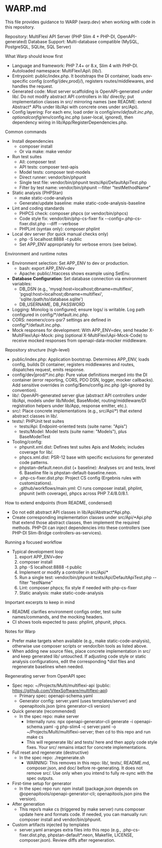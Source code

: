 # WARP.md

This file provides guidance to WARP (warp.dev) when working with code in this repository.

Repository: MultiFlexi API Server (PHP Slim 4 + PHP-DI, OpenAPI-generated)
Database Support: Multi-database compatible (MySQL, PostgreSQL, SQLite, SQL Server)

What Warp should know first
- Language and framework: PHP 7.4+ or 8.x, Slim 4 with PHP-DI. Autoloaded namespace: MultiFlexi\Api\ (lib/).
- Entrypoint: public/index.php. It bootstraps the DI container, loads env-specific config (config/{dev,prod}/), registers routes/middlewares, and handles the request.
- Generated code: Most server scaffolding is OpenAPI-generated under lib/. Do not modify abstract API controllers in lib/ directly; put implementation classes in src/ mirroring names (see README: extend Abstract* APIs under lib/Api with concrete ones under src/Api).
- Config layering: For each env, load order is config/$env/default.inc.php, optional config/$env/config.inc.php (user-local, ignored), then dependency wiring in lib/App/RegisterDependencies.php.

Common commands
- Install dependencies
  - composer install
  - Or via make: make vendor
- Run test suites
  - All: composer test
  - API tests: composer test-apis
  - Model tests: composer test-models
  - Direct runner: vendor/bin/phpunit
  - Single test file: vendor/bin/phpunit tests/Api/DefaultApiTest.php
  - Filter by test name: vendor/bin/phpunit --filter "testMethodName"
- Static analysis (PHPStan)
  - make static-code-analysis
  - Generate/update baseline: make static-code-analysis-baseline
- Lint and coding standards
  - PHPCS check: composer phpcs (or vendor/bin/phpcs)
  - Code style fix: vendor/bin/php-cs-fixer fix --config=.php-cs-fixer.dist.php --diff --verbose
  - PHPLint (syntax only): composer phplint
- Local dev server (for quick manual checks only)
  - php -S localhost:8888 -t public
  - Set APP_ENV appropriately for verbose errors (see below).

Environment and runtime notes
- Environment selection: Set APP_ENV to dev or production.
  - bash: export APP_ENV=dev
  - Apache: public/.htaccess shows example using SetEnv.
- **Database Configuration**: Set database connection via environment variables:
  - DB_DSN (e.g., 'mysql:host=localhost;dbname=multiflexi', 'pgsql:host=localhost;dbname=multiflexi', 'sqlite:/path/to/database.sqlite')
  - DB_USERNAME, DB_PASSWORD
- Logging: Monolog is configured; ensure logs/ is writable. Log path configured in config/*/default.inc.php.
- CORS: neomerx/cors-psr7 settings are defined in config/*/default.inc.php.
- Mock responses for development: With APP_ENV=dev, send header X-MultiFlexi\Api-Mock: ping (optional X-MultiFlexi\Api-Mock-Code) to receive mocked responses from openapi-data-mocker middleware.

Repository structure (high-level)
- public/index.php: Application bootstrap. Determines APP_ENV, loads config, builds DI container, registers middlewares and routes, dispatches request, emits response.
- config/dev|prod/*.inc.php: Pure value definitions merged into the DI container (error reporting, CORS, PDO DSN, logger, mocker callbacks). Add sensitive overrides in config/$env/config.inc.php (git-ignored by convention).
- lib/: OpenAPI-generated server glue (abstract API controllers under lib/Api, models under lib/Model, BaseModel, routing/middleware/DI registration helpers under lib/App, response emitter, etc.).
- src/: Place concrete implementations (e.g., src/Api/*) that extend abstract classes in lib/.
- tests/: PHPUnit test suites
  - tests/Api: Endpoint-oriented tests (suite name: "Apis")
  - tests/Model: Model tests (suite name: "Models"), plus BaseModelTest
- Tooling/config:
  - phpunit.xml.dist: Defines test suites Apis and Models; includes coverage for lib/.
  - phpcs.xml.dist: PSR-12 base with specific exclusions for generated code patterns.
  - phpstan-default.neon.dist (+ baseline): Analyses src and tests, level 6. Baseline file is phpstan-default-baseline.neon.
  - .php-cs-fixer.dist.php: Project CS config (Ergebnis rules with customizations).
  - .github/workflows/main.yml: CI runs composer install, phplint, phpunit (with coverage), phpcs across PHP 7.4/8.0/8.1.

How to extend endpoints (from README, condensed)
- Do not edit abstract API classes in lib/Api/Abstract*Api.php.
- Create corresponding implementation classes under src/Api/*Api.php that extend those abstract classes, then implement the required methods. PHP-DI can inject dependencies into these controllers (see PHP-DI Slim-Bridge controllers-as-services).

Running a focused workflow
- Typical development loop
  1) export APP_ENV=dev
  2) composer install
  3) php -S localhost:8888 -t public
  4) Implement or modify a controller in src/Api/*
  5) Run a single test: vendor/bin/phpunit tests/Api/DefaultApiTest.php --filter "testName"
  6) Lint: composer phpcs; fix style if needed with php-cs-fixer
  7) Static analysis: make static-code-analysis

Important excerpts to keep in mind
- README clarifies environment configs order, test suite names/commands, and the mocking headers.
- CI shows tools expected to pass: phplint, phpunit, phpcs.

Notes for Warp
- Prefer make targets when available (e.g., make static-code-analysis), otherwise use composer scripts or vendor/bin tools as listed above.
- When adding new source files, place concrete implementation in src/ and keep generated lib/ untouched. If adjusting code style or static analysis configurations, edit the corresponding *dist files and regenerate baselines when needed.

Regenerating server from OpenAPI spec
- Spec repo: ~/Projects/Multi/multiflexi-api (public: https://github.com/VitexSoftware/multiflexi-api)
  - Primary spec: openapi-schema.yaml
  - Generator config: server.yaml (uses templates/server) and openapitools.json (pins generator-cli version)
- Quick generate (recommended)
  - In the spec repo: make server
    - Internally runs: npx openapi-generator-cli generate -i openapi-schema.yaml -g php-slim4 -c server.yaml -o ~/Projects/Multi/multiflexi-server; then cd to this repo and run make cs
    - This will regenerate lib/ and tests/ here and then apply code style fixes. Your src/ remains intact for concrete implementations.
- Full reset and regenerate (destructive)
  - In the spec repo: ./regenerate.sh
    - WARNING: This removes in this repo: lib/, tests/, README.md, composer.json, and doc/ before re-generating. It does not remove src/. Use only when you intend to fully re-sync with the spec outputs.
- First-time setup for generator
  - In the spec repo run: npm install (package.json depends on @openapitools/openapi-generator-cli; openapitools.json pins the version).
- After generation
  - This repo’s make cs (triggered by make server) runs composer update here and formats code. If needed, you can manually run: composer install and vendor/bin/phpunit.
- Custom artifacts injected by templates
  - server.yaml arranges extra files into this repo (e.g., .php-cs-fixer.dist.php, phpstan-default*.neon, Makefile, LICENSE, composer.json). Review diffs after regeneration.

